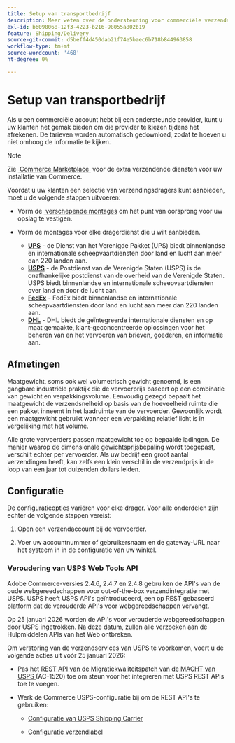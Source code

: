 ```yaml
---
title: Setup van transportbedrijf
description: Meer weten over de ondersteuning voor commerciële verzendaccounts die beschikbaar is voor je winkel?
exl-id: b6098068-12f3-4223-b216-98055a802b19
feature: Shipping/Delivery
source-git-commit: d5beff4d450dab21f74e5baec6b718b844963858
workflow-type: tm+mt
source-wordcount: '468'
ht-degree: 0%

---
```


# Setup van transportbedrijf

Als u een commerciële account hebt bij een ondersteunde provider, kunt u uw klanten het gemak bieden om die provider te kiezen tijdens het afrekenen. De tarieven worden automatisch gedownload, zodat te hoeven u niet omhoog de informatie te kijken.

>[!NOTE]
>
>Zie [&#x200B; Commerce Marketplace &#x200B;](../getting-started/commerce-marketplace.md) voor de extra verzendende diensten voor uw installatie van Commerce.

Voordat u uw klanten een selectie van verzendingsdragers kunt aanbieden, moet u de volgende stappen uitvoeren:

- Vorm de [&#x200B; verschepende montages &#x200B;](shipping-settings.md) om het punt van oorsprong voor uw opslag te vestigen.

- Vorm de montages voor elke dragerdienst die u wilt aanbieden.

   - [**UPS**](ups.md) - de Dienst van het Verenigde Pakket (UPS) biedt binnenlandse en internationale scheepvaartdiensten door land en lucht aan meer dan 220 landen aan.
   - [**USPS**](usps.md) - de Postdienst van de Verenigde Staten (USPS) is de onafhankelijke postdienst van de overheid van de Verenigde Staten. USPS biedt binnenlandse en internationale scheepvaartdiensten over land en door de lucht aan.
   - [**FedEx**](fedex.md) - FedEx biedt binnenlandse en internationale scheepvaartdiensten door land en lucht aan meer dan 220 landen aan.
   - [**DHL**](dhl.md) - DHL biedt de geïntegreerde internationale diensten en op maat gemaakte, klant-geconcentreerde oplossingen voor het beheren van en het vervoeren van brieven, goederen, en informatie aan.

## Afmetingen

Maatgewicht, soms ook wel volumetrisch gewicht genoemd, is een gangbare industriële praktijk die de vervoerprijs baseert op een combinatie van gewicht en verpakkingsvolume. Eenvoudig gezegd bepaalt het maatgewicht de verzendsnelheid op basis van de hoeveelheid ruimte die een pakket inneemt in het laadruimte van de vervoerder. Gewoonlijk wordt een maatgewicht gebruikt wanneer een verpakking relatief licht is in vergelijking met het volume.

Alle grote vervoerders passen maatgewicht toe op bepaalde ladingen. De manier waarop de dimensionale gewichtsprijsbepaling wordt toegepast, verschilt echter per vervoerder. Als uw bedrijf een groot aantal verzendingen heeft, kan zelfs een klein verschil in de verzendprijs in de loop van een jaar tot duizenden dollars leiden.

## Configuratie

De configuratieopties variëren voor elke drager. Voor alle onderdelen zijn echter de volgende stappen vereist:

1. Open een verzendaccount bij de vervoerder.

1. Voer uw accountnummer of gebruikersnaam en de gateway-URL naar het systeem in in de configuratie van uw winkel.

### Veroudering van USPS Web Tools API

Adobe Commerce-versies 2.4.6, 2.4.7 en 2.4.8 gebruiken de API&#39;s van de oude webgereedschappen voor out-of-the-box verzendintegratie met USPS. USPS heeft USPS API&#39;s geïntroduceerd, een op REST gebaseerd platform dat de verouderde API&#39;s voor webgereedschappen vervangt.

Op 25 januari 2026 worden de API&#39;s voor verouderde webgereedschappen door USPS ingetrokken. Na deze datum, zullen alle verzoeken aan de Hulpmiddelen APIs van het Web ontbreken.

Om verstoring van de verzendservices van USPS te voorkomen, voert u de volgende acties uit vóór 25 januari 2026:

- Pas het [&#x200B; REST API van de Migratiekwaliteitspatch van de MACHT van USPS &#x200B;](https://experienceleague.adobe.com/docs/commerce-knowledge-base/kb/troubleshooting/known-issues-patches-attached/usps-rest-api-migration-patch.html) (AC-1520) toe om steun voor het integreren met USPS REST APIs toe te voegen.

- Werk de Commerce USPS-configuratie bij om de REST API&#39;s te gebruiken:

   - [Configuratie van USPS Shipping Carrier](usps.md)

   - [Configuratie verzendlabel](shipping-label-create.md)

